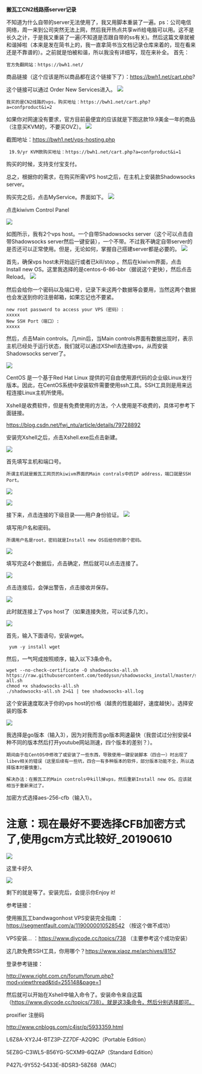 

**搬瓦工CN2线路搭server记录**

不知道为什么自带的server无法使用了，我又用脚本重装了一遍。ps：公司电信网络，周一来到公司突然无法上网，然后我开热点共享wifi给电脑可以用。这不是长久之计，于是我又重装了一遍(不知道是否跟自带的ss有关)。然后这篇文章就被和谐掉啦（本来是发在简书上的，我一直拿简书当文档记录仓库来着的，现在看来还是不靠谱的）。之前就是怕被和谐，所以我没有详细写，现在来补全。
首先：

    官方免翻网站：https://bwh1.net/


商品链接（这个应该是所以商品都在这个链接下了）：https://bwh1.net/cart.php?

这个链接可以通过 Order New Services进入。
![](https://i.imgur.com/2Kz8d3D.png)




    我买的是CN2线路的vps，购买地址：https://bwh1.net/cart.php?a=confproduct&i=2


如果你对网速没有要求，官方目前最便宜的应该就是下图这款19.9美金一年的商品（注意买KVM的，不要买OVZ）。
![](https://i.imgur.com/ouIURSO.png)

 截图地址：https://bwh1.net/vps-hosting.php   
   

     19.9/yr KVM款购买地址：https://bwh1.net/cart.php?a=confproduct&i=1

购买的时候，支持支付宝支付。

总之，根据你的需求，在购买所需VPS host之后，在主机上安装款Shadowsocks server。


购买完之后，点击MyService。界面如下。
![](https://i.imgur.com/1XzInct.png)


点击kiwivm Control Panel

![](https://i.imgur.com/0DsygQg.png)


如图所示，我有2个vps host。一个自带Shadowsocks server（这个可以点击自带Shadowsocks server然后一键安装），一个不带。不过我不确定自带server的是否还可以正常使用。但是，无论如何，掌握自己搭建server都是必要的。
![](https://i.imgur.com/cyiSEJg.png)




首先，确保vps host未开始运行或者已kill/stop 。然后在kiwivm界面，点击Install new OS。这里我选择的是centos-6-86-bbr（据说这个更快），然后点击Reload。
![](https://i.imgur.com/4TfEdK8.png)

然后会给你一个密码以及端口号，记录下来这两个数据等会要用，当然这两个数据也会发送到你的注册邮箱，如果忘记也不要紧。

    new root password to access your VPS（密码）:
    xxxxx
    New SSH Port（端口）:
    xxxxx

然后，点击Main controls。几min后，当Main controls界面有数据出现时，表示主机已经处于运行状态，我们就可以通过XShell去连接vps，从而安装Shadowsocks server了。

![](https://i.imgur.com/llbYCN8.png)


CentOS 是一个基于Red Hat Linux 提供的可自由使用源代码的企业级Linux发行版本。因此，在CentOS系统中安装软件需要使用ssh工具。SSH工具则是用来远程连接Linux主机所使用。

Xshell是收费软件，但是有免费使用的方法，个人使用是不收费的，具体可参考下面链接。

https://blog.csdn.net/fwj_ntu/article/details/79728892

安装完Xshell之后，点击Xshell.exe后点击新建。

![](https://i.imgur.com/bU5Kgs3.png)

首先填写主机和端口号。


    所谓主机就是搬瓦工网页的kiwivm界面的Main contrals中的IP address，端口就是SSH Port。

![](https://i.imgur.com/Ny998tL.png)

![](https://i.imgur.com/0NSdKon.png)

接下来，点击连接的下级目录——用户身份验证。
![](https://i.imgur.com/Wn1sflZ.png)

填写用户名和密码。

    所谓用户名是root，密码就是Install new OS后给你的那个密码。


![](https://i.imgur.com/2VPduvq.png)

填写完这4个数据后，点击确定，然后就可以点击连接了。

![](https://i.imgur.com/fnEH8VG.png)

点击连接后，会弹出警告，点击接收并保存。

![](https://i.imgur.com/ED0tMh3.png)

此时就连接上了vps host了（如果连接失败，可以试多几次）。

![](https://i.imgur.com/NKre0wN.png)



首先，输入下面语句，安装wget。


     yum -y install wget


然后，一气呵成按照顺序，输入以下3条命令。

    wget --no-check-certificate -O shadowsocks-all.sh https://raw.githubusercontent.com/teddysun/shadowsocks_install/master/shadowsocks-all.sh
    chmod +x shadowsocks-all.sh
    ./shadowsocks-all.sh 2>&1 | tee shadowsocks-all.log

这个安装速度取决于你的vps host的价格（越贵的性能越好，速度越快）。选择安装的版本

![](https://i.imgur.com/i6T7n9G.png)


我选择是go版本（输入3），因为对我而言go版本网速最快（我尝试过分别安装4种不同的版本然后打开youtube网站测速，四个版本的差别？）。

    期间由于在CentOS中修改了或安装了一些东西，导致使用一键安装脚本（四合一）时出现了libev相关的错误（这里后续有一些坑，四合一有多种版本的软件，部分版本功能不全，所以选择版本时要慎重）。
    
    解决办法：在搬瓦工的Main controls中kill掉vps，然后重新Install new OS。应该就相当于重新来过了。






加密方式选择aes-256-cfb（输入1）。


# 注意：现在最好不要选择CFB加密方式了,使用gcm方式比较好_20190610 #



![](https://i.imgur.com/lsW52aZ.png)


这里卡好久

![](https://i.imgur.com/vYluzcL.png)


剩下的就是等了。安装完后，会提示你Enjoy it!

参考链接：

使用搬瓦工bandwagonhost VPS安装完全指南 ： https://segmentfault.com/a/1190000010528542  （按这个做不成功）

VPS安装... ：https://www.diycode.cc/topics/738  （主要参考这个成功安装）

这几款免费SSH工具，你用哪个？https://www.xiaoz.me/archives/8157



登录参考链接：

http://www.right.com.cn/forum/forum.php?mod=viewthread&tid=255148&page=1

然后就可以开始在Xshell中输入命令了。安装命令来自这篇（https://www.diycode.cc/topics/738）。就是这3条命令，然后分别选择即可。




proxifier 注册码

http://www.cnblogs.com/c4isr/p/5933359.html


L6Z8A-XY2J4-BTZ3P-ZZ7DF-A2Q9C（Portable Edition）

5EZ8G-C3WL5-B56YG-SCXM9-6QZAP（Standard Edition）

P427L-9Y552-5433E-8DSR3-58Z68（MAC）



